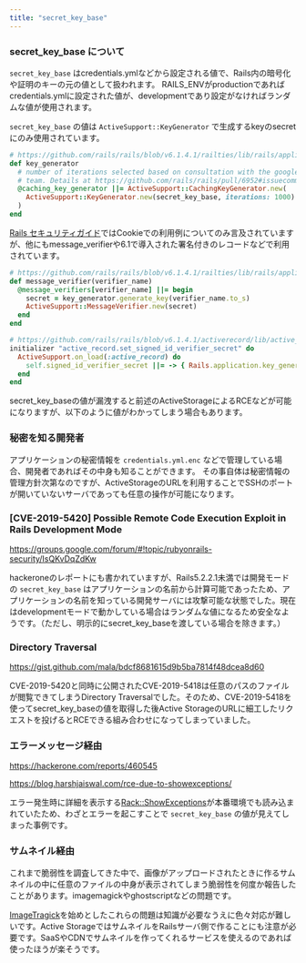 ```yaml
---
title: "secret_key_base"
---
```


### secret_key_base について

`secret_key_base` はcredentials.ymlなどから設定される値で、Rails内の暗号化や証明のキーの元の値として扱われます。
RAILS_ENVがproductionであればcredentials.ymlに設定された値が、developmentであり設定がなければランダムな値が使用されます。

`secret_key_base` の値は `ActiveSupport::KeyGenerator` で生成するkeyのsecretにのみ使用されています。

```ruby
# https://github.com/rails/rails/blob/v6.1.4.1/railties/lib/rails/application.rb#L173
def key_generator
  # number of iterations selected based on consultation with the google security
  # team. Details at https://github.com/rails/rails/pull/6952#issuecomment-7661220
  @caching_key_generator ||= ActiveSupport::CachingKeyGenerator.new(
    ActiveSupport::KeyGenerator.new(secret_key_base, iterations: 1000)
  )
end
```

[Rails セキュリティガイド](https://railsguides.jp/security.html)ではCookieでの利用例についてのみ言及されていますが、他にもmessage_verifierや6.1で導入された署名付きのレコードなどで利用されています。

```ruby
# https://github.com/rails/rails/blob/v6.1.4.1/railties/lib/rails/application.rb#L199
def message_verifier(verifier_name)
  @message_verifiers[verifier_name] ||= begin
    secret = key_generator.generate_key(verifier_name.to_s)
    ActiveSupport::MessageVerifier.new(secret)
  end
end
```
```ruby
# https://github.com/rails/rails/blob/v6.1.4.1/activerecord/lib/active_record/railtie.rb#L277
initializer "active_record.set_signed_id_verifier_secret" do
  ActiveSupport.on_load(:active_record) do
    self.signed_id_verifier_secret ||= -> { Rails.application.key_generator.generate_key("active_record/signed_id") }
  end
end
```

secret_key_baseの値が漏洩すると前述のActiveStorageによるRCEなどが可能になりますが、以下のように値がわかってしまう場合もあります。


### 秘密を知る開発者

アプリケーションの秘密情報を `credentials.yml.enc` などで管理している場合、開発者であればその中身も知ることができます。
その事自体は秘密情報の管理方針次第なのですが、ActiveStorageのURLを利用することでSSHのポートが開いていないサーバであっても任意の操作が可能になります。


### [CVE-2019-5420] Possible Remote Code Execution Exploit in Rails Development Mode

https://groups.google.com/forum/#!topic/rubyonrails-security/IsQKvDqZdKw

hackeroneのレポートにも書かれていますが、Rails5.2.2.1未満では開発モードの `secret_key_base` はアプリケーションの名前から計算可能であったため、アプリケーションの名前を知っている開発サーバには攻撃可能な状態でした。現在はdevelopmentモードで動かしている場合はランダムな値になるため安全なようです。（ただし、明示的にsecret_key_baseを渡している場合を除きます。）


### Directory Traversal

https://gist.github.com/mala/bdcf8681615d9b5ba7814f48dcea8d60

CVE-2019-5420と同時に公開されたCVE-2019-5418は任意のパスのファイルが閲覧できてしまうDirectory Traversalでした。そのため、CVE-2019-5418を使ってsecret_key_baseの値を取得した後Active StorageのURLに細工したリクエストを投げるとRCEできる組み合わせになってしまっていました。


### エラーメッセージ経由

https://hackerone.com/reports/460545

https://blog.harshjaiswal.com/rce-due-to-showexceptions/

エラー発生時に詳細を表示する[Rack::ShowExceptions](https://github.com/rack/rack/blob/v2.2.2/lib/rack/show_exceptions.rb)が本番環境でも読み込まれていたため、わざとエラーを起こすことで `secret_key_base` の値が見えてしまった事例です。


### サムネイル経由

これまで脆弱性を調査してきた中で、画像がアップロードされたときに作るサムネイルの中に任意のファイルの中身が表示されてしまう脆弱性を何度か報告したことがあります。imagemagickやghostscriptなどの問題です。

[ImageTragick](https://imagetragick.com/)を始めとしたこれらの問題は知識が必要なうえに色々対応が難しいです。Active StorageではサムネイルをRailsサーバ側で作ることにも注意が必要です。SaaSやCDNでサムネイルを作ってくれるサービスを使えるのであれば使ったほうが楽そうです。

